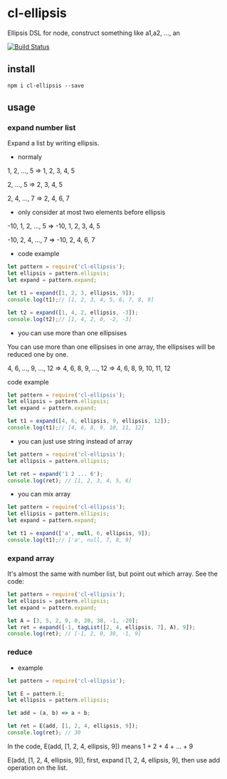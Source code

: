 # cl-ellipsis

Ellipsis DSL for node, construct something like a1,a2, ..., an

[![Build Status](https://travis-ci.org/LoveKino/cl-ellipsis.svg)](https://travis-ci.org/LoveKino/cl-ellipsis.svg)

## install

`npm i cl-ellipsis --save`

## usage

### expand number list

Expand a list by writing ellipsis.

- normaly

1, 2, ..., 5 => 1, 2, 3, 4, 5

2, ..., 5 => 2, 3, 4, 5

2, 4, ..., 7 => 2, 4, 6, 7

- only consider at most two elements before ellipsis

-10, 1, 2, ..., 5 => -10, 1, 2, 3, 4, 5

-10, 2, 4, ..., 7 => -10, 2, 4, 6, 7

- code example

```js
let pattern = require('cl-ellipsis');
let ellipsis = pattern.ellipsis;
let expand = pattern.expand;

let t1 = expand([1, 2, 3, ellipsis, 9]); 
console.log(t1);// [1, 2, 3, 4, 5, 6, 7, 8, 9]

let t2 = expand([1, 4, 2, ellipsis, -3]);
console.log(t2);// [1, 4, 2, 0, -2, -3]
```

- you can use more than one ellipsises

You can use more than one ellipsises in one array, the ellipsises will be reduced one by one.

4, 6, ..., 9, ..., 12 => 4, 6, 8, 9, ..., 12 => 4, 6, 8, 9, 10, 11, 12

code example

```js
let pattern = require('cl-ellipsis');
let ellipsis = pattern.ellipsis;
let expand = pattern.expand;

let t1 = expand([4, 6, ellipsis, 9, ellipsis, 12]); 
console.log(t1);// [4, 6, 8, 9, 10, 11, 12]
```

- you can just use string instead of array

```js
let pattern = require('cl-ellipsis');
let ellipsis = pattern.ellipsis;

let ret = expand('1 2 ... 6');
console.log(ret); // [1, 2, 3, 4, 5, 6]
```

- you can mix array

```js
let pattern = require('cl-ellipsis');
let ellipsis = pattern.ellipsis;
let expand = pattern.expand;

let t1 = expand(['a', null, 6, ellipsis, 9]); 
console.log(t1);// ['a', null, 7, 8, 9]
```

### expand array

It's almost the same with number list, but point out which array. See the code:

```js
let pattern = require('cl-ellipsis');
let ellipsis = pattern.ellipsis;
let expand = pattern.expand;

let A = [3, 5, 2, 9, 0, 20, 38, -1, -20];
let ret = expand([-1, tagList([2, 4, ellipsis, 7], A), 9]);
console.log(ret); // [-1, 2, 0, 38, -1, 9]
```

### reduce

- example

```js
let pattern = require('cl-ellipsis');

let E = pattern.E;
let ellipsis = pattern.ellipsis;

let add = (a, b) => a + b;

let ret = E(add, [1, 2, 4, ellipsis, 9]);
console.log(ret); // 30
```

In the code, E(add, [1, 2, 4, ellipsis, 9]) means 1 + 2 + 4 + ... + 9

E(add, [1, 2, 4, ellipsis, 9]), first, expand [1, 2, 4, ellipsis, 9], then use add operation on the list.
